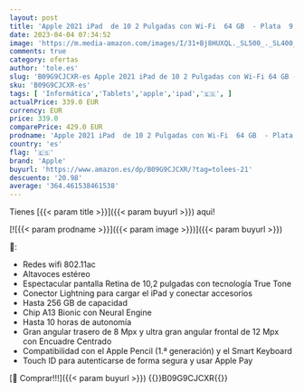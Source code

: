 ```yaml
---
layout: post
title: 'Apple 2021 iPad  de 10 2 Pulgadas con Wi-Fi  64 GB  - Plata  9.ª generación '
date: 2023-04-04 07:34:52
image: 'https://m.media-amazon.com/images/I/31+Bj8HUXQL._SL500_._SL400_.jpg'
comments: true
category: ofertas
author: 'tole.es'
slug: 'B09G9CJCXR-es Apple 2021 iPad de 10 2 Pulgadas con Wi-Fi 64 GB - Plata...'
sku: 'B09G9CJCXR-es'
tags: [ 'Informática','Tablets','apple','ipad','🇪🇸', ]
actualPrice: 339.0 EUR
currency: EUR
price: 339.0
comparePrice: 429.0 EUR
prodname: 'Apple 2021 iPad  de 10 2 Pulgadas con Wi-Fi  64 GB  - Plata  9.ª generación '
country: 'es'
flag: '🇪🇸'
brand: 'Apple'
buyurl: 'https://www.amazon.es/dp/B09G9CJCXR/?tag=tolees-21'
descuento: '20.98'
average: '364.461538461538'
---
```


Tienes [{{< param title >}}]({{< param buyurl >}}) aqui!

[![{{< param prodname >}}]({{< param image >}})]({{< param buyurl >}})

🔎:

- Redes wifi 802.11ac
- Altavoces estéreo
- Espectacular pantalla Retina de 10,2 pulgadas con tecnología True Tone
- Conector Lightning para cargar el iPad y conectar accesorios
- Hasta 256 GB de capacidad
- Chip A13 Bionic con Neural Engine
- Hasta 10 horas de autonomía
- Gran angular trasero de 8 Mpx y ultra gran angular frontal de 12 Mpx con Encuadre Centrado
- Compatibilidad con el Apple Pencil (1.ª generación) y el Smart Keyboard
- Touch ID para autenticarse de forma segura y usar Apple Pay

[🛒 Comprar!!!]({{< param buyurl >}})
{{<world>}}B09G9CJCXR{{</world>}}
